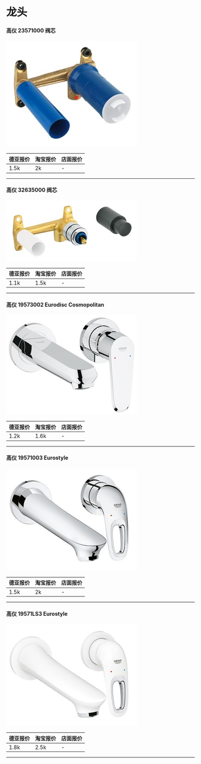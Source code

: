 # 龙头


#### 高仪 23571000 阀芯
![高仪 23571000](/assets/bathroom/faucet/grohe-23571000.jpg)

| 德亚报价 | 淘宝报价 | 店面报价 |
|---|---|---|
| 1.5k | 2k | - |

---

#### 高仪 32635000 阀芯
![高仪 32635000](/assets/bathroom/faucet/grohe-32635000.jpg)

| 德亚报价 | 淘宝报价 | 店面报价 |
|---|---|---|
| 1.1k | 1.5k | - |

---

#### 高仪 19573002 Eurodisc Cosmopolitan
![高仪 19573002](/assets/bathroom/faucet/grohe-19573002.jpg)

| 德亚报价 | 淘宝报价 | 店面报价 |
|---|---|---|
| 1.2k | 1.6k | - |

---

#### 高仪 19571003 Eurostyle
![高仪 19571003](/assets/bathroom/faucet/grohe-19571003.jpg)

| 德亚报价 | 淘宝报价 | 店面报价 |
|---|---|---|
| 1.5k | 2k | - |

---

#### 高仪 19571LS3 Eurostyle
![高仪 19571LS3](/assets/bathroom/faucet/grohe-19571LS3.jpg)

| 德亚报价 | 淘宝报价 | 店面报价 |
|---|---|---|
| 1.8k | 2.5k | - |

---
